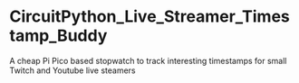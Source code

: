 # CircuitPython_Live_Streamer_Timestamp_Buddy
A cheap Pi Pico based stopwatch to track interesting timestamps for small Twitch and Youtube live steamers
